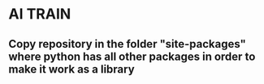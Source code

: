# AI TRAIN
## Copy repository in the folder "site-packages" where python has all other packages in order to make it work as a library